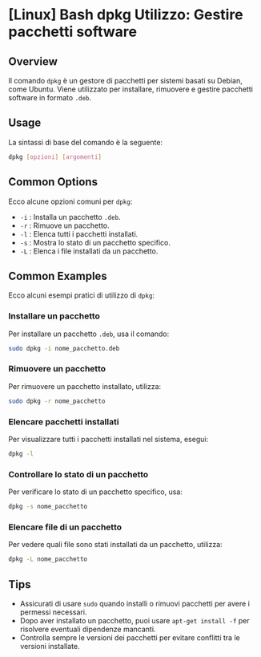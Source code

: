 # [Linux] Bash dpkg Utilizzo: Gestire pacchetti software

## Overview
Il comando `dpkg` è un gestore di pacchetti per sistemi basati su Debian, come Ubuntu. Viene utilizzato per installare, rimuovere e gestire pacchetti software in formato `.deb`.

## Usage
La sintassi di base del comando è la seguente:

```bash
dpkg [opzioni] [argomenti]
```

## Common Options
Ecco alcune opzioni comuni per `dpkg`:

- `-i` : Installa un pacchetto `.deb`.
- `-r` : Rimuove un pacchetto.
- `-l` : Elenca tutti i pacchetti installati.
- `-s` : Mostra lo stato di un pacchetto specifico.
- `-L` : Elenca i file installati da un pacchetto.

## Common Examples
Ecco alcuni esempi pratici di utilizzo di `dpkg`:

### Installare un pacchetto
Per installare un pacchetto `.deb`, usa il comando:

```bash
sudo dpkg -i nome_pacchetto.deb
```

### Rimuovere un pacchetto
Per rimuovere un pacchetto installato, utilizza:

```bash
sudo dpkg -r nome_pacchetto
```

### Elencare pacchetti installati
Per visualizzare tutti i pacchetti installati nel sistema, esegui:

```bash
dpkg -l
```

### Controllare lo stato di un pacchetto
Per verificare lo stato di un pacchetto specifico, usa:

```bash
dpkg -s nome_pacchetto
```

### Elencare file di un pacchetto
Per vedere quali file sono stati installati da un pacchetto, utilizza:

```bash
dpkg -L nome_pacchetto
```

## Tips
- Assicurati di usare `sudo` quando installi o rimuovi pacchetti per avere i permessi necessari.
- Dopo aver installato un pacchetto, puoi usare `apt-get install -f` per risolvere eventuali dipendenze mancanti.
- Controlla sempre le versioni dei pacchetti per evitare conflitti tra le versioni installate.
